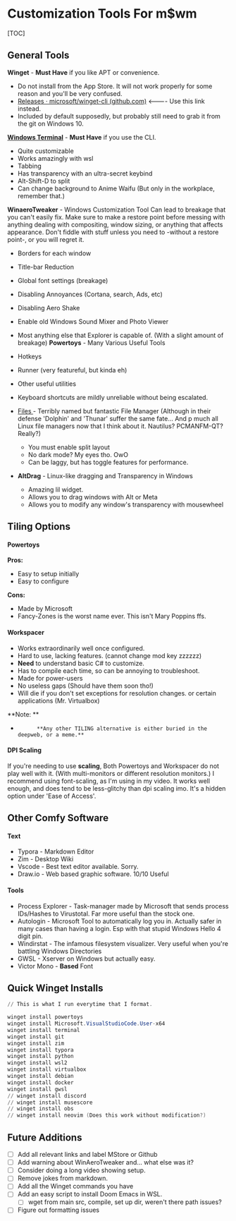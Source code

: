 # Customization Tools For  m$wm



[TOC]

## General Tools

**Winget** - **Must Have** if you like APT or convenience.

  * Do not install from the App Store. It will not work properly for some reason and you'll be very confused. 
  * [Releases · microsoft/winget-cli (github.com)](https://github.com/microsoft/winget-cli/releases) <---- Use this link instead.
  * Included by default supposedly, but probably still need to grab it from the git on Windows 10. 
  
**[Windows Terminal](https://www.microsoft.com/en-us/p/windows-terminal/9n0dx20hk701?activetab=pivot:overviewtab)**  - **Must Have** if you use the CLI.
  * Quite customizable
  * Works amazingly with wsl
  * Tabbing
  * Has transparency with an ultra-secret keybind
  * Alt-Shift-D to split
  * Can change background to Anime Waifu (But only in the workplace, remember that.)

**WinaeroTweaker** - Windows Customization Tool
Can lead to breakage that you can't easily fix. Make sure to make a restore point before messing with anything dealing with compositing, window sizing, or anything that affects appearance. Don't fiddle with stuff unless you need to -without a restore point-, or you will regret it. 
  * Borders for each window
  * Title-bar Reduction
  * Global font settings (breakage)
  * Disabling Annoyances (Cortana, search, Ads, etc)
  * Disabling Aero Shake
  * Enable old Windows Sound Mixer and Photo Viewer
  * Most anything else that Explorer is capable of. (With a slight amount of breakage)
**Powertoys** - Many Various Useful Tools
  * Hotkeys
  * Runner (very featureful, but kinda eh)
  * Other useful utilities
  * Keyboard shortcuts are mildly unreliable without being escalated.

* [Files ](https://www.microsoft.com/en-us/p/files/9nghp3dx8hdx?activetab=pivot:overviewtab) - Terribly named but fantastic File Manager (Although in their defense 'Dolphin' and 'Thunar' suffer the same fate... And p much all Linux file managers now that I think about it. Nautilus? PCMANFM-QT? Really?)
  * You must enable split layout
  * No dark mode? My eyes tho. OwO
  * Can be laggy, but has toggle features for performance.

* **AltDrag** - Linux-like dragging and Transparency in Windows
  * Amazing lil widget.
  * Allows you to drag windows with Alt or Meta
  * Allows you to modify any window's transparency with mousewheel

## Tiling Options

#### **Powertoys**

**Pros:**
* Easy to setup initially
* Easy to configure

**Cons:**
*	Made by Microsoft
* Fancy-Zones is the worst name ever. This isn't Mary Poppins ffs.

#### **Workspacer**

* Works extraordinarily well once configured.
* Hard to use, lacking features. (cannot change mod key zzzzzz)
* **Need** to understand basic C# to customize.
* Has to compile each time, so can be annoying to troubleshoot.
* Made for power-users
* No useless gaps (Should have them soon tho!)
* Will die if you don't set exceptions for resolution changes. or certain applications (Mr. Virtualbox)

**Note: **

*			**Any other TILING alternative is either buried in the deepweb, or a meme.**

#### **DPI Scaling**

If you're needing to use **scaling**, Both Powertoys and Workspacer do not play well with it. (With multi-monitors or different resolution monitors.) I recommend using font-scaling, as I'm using in my video. It works well enough, and does tend to be less-glitchy than dpi scaling imo. It's a hidden option under 'Ease of Access'. 

## Other Comfy Software

#### **Text**

- Typora - Markdown Editor
- Zim - Desktop Wiki
- Vscode - Best text editor available. Sorry.
- Draw.io - Web based graphic software. 10/10 Useful

#### **Tools**

* Process Explorer - Task-manager made by Microsoft that sends process IDs/Hashes to Virustotal. Far more useful than the stock one.
* Autologin - Microsoft Tool to automatically log you in. Actually safer in many cases than having a login. Esp with that stupid Windows Hello 4 digit pin.
* Windirstat - The infamous filesystem visualizer. Very useful when you're battling Windows Directories
* GWSL - Xserver on Windows but actually easy. 
* Victor Mono - **Based** Font

## Quick Winget Installs

``` powershell
// This is what I run everytime that I format.

winget install powertoys
winget install Microsoft.VisualStudioCode.User-x64
winget install terminal
winget install git
winget install zim
winget install typora
winget install python
winget install wsl2
winget install virtualbox
winget install debian
winget install docker
winget install gwsl
// winget install discord
// winget install musescore
// winget install obs
// winget install neovim (Does this work without modification?)
```



## Future Additions

- [ ]  Add all relevant links and label MStore or Github
- [ ] Add warning about WinAeroTweaker and... what else was it?
- [ ] Consider doing a long video showing setup. 
- [ ] Remove jokes from markdown.
- [ ] Add all the Winget commands you have
- [ ] Add an easy script to install Doom Emacs in WSL.
  - [ ] wget from main src, compile, set up dir, weren't there path issues?
- [ ] Figure out formatting issues
